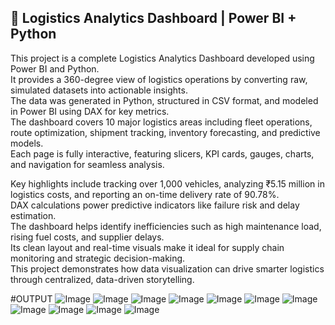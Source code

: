 ## 🚛 Logistics Analytics Dashboard | Power BI + Python

This project is a complete Logistics Analytics Dashboard developed using Power BI and Python.  
It provides a 360-degree view of logistics operations by converting raw, simulated datasets into actionable insights.  
The data was generated in Python, structured in CSV format, and modeled in Power BI using DAX for key metrics.  
The dashboard covers 10 major logistics areas including fleet operations, route optimization, shipment tracking, inventory forecasting, and predictive models.  
Each page is fully interactive, featuring slicers, KPI cards, gauges, charts, and navigation for seamless analysis.

Key highlights include tracking over 1,000 vehicles, analyzing ₹5.15 million in logistics costs, and reporting an on-time delivery rate of 90.78%.  
DAX calculations power predictive indicators like failure risk and delay estimation.  
The dashboard helps identify inefficiencies such as high maintenance load, rising fuel costs, and supplier delays.  
Its clean layout and real-time visuals make it ideal for supply chain monitoring and strategic decision-making.  
This project demonstrates how data visualization can drive smarter logistics through centralized, data-driven storytelling.

#OUTPUT
![Image](https://github.com/user-attachments/assets/8365fea3-e85f-44b2-8ca5-ed7f1934f011)
![Image](https://github.com/user-attachments/assets/6e149c3b-9f8d-4048-b41c-3a365b4031b7)
![Image](https://github.com/user-attachments/assets/68d7bae2-251d-49c6-975b-d9da739c9abd)
![Image](https://github.com/user-attachments/assets/acaa4c0e-e55f-4c73-b74c-0c85198cc08b)
![Image](https://github.com/user-attachments/assets/7e0c75e8-b382-4600-80e4-a7150ad4d187)
![Image](https://github.com/user-attachments/assets/abbaab79-73be-4591-9eac-85e8e3f8d252)
![Image](https://github.com/user-attachments/assets/d395d5f8-c909-4a99-894e-6384437a528e)
![Image](https://github.com/user-attachments/assets/1968da67-f48d-4df5-8ca9-ef3fec36b954)
![Image](https://github.com/user-attachments/assets/fb733aa9-5472-48d0-b243-1cfa5082943c)
![Image](https://github.com/user-attachments/assets/ef18bb7d-8375-42d0-bd03-cc99beb24dba)
![Image](https://github.com/user-attachments/assets/95650af8-3ab6-491f-88c3-15c21f21a31a)

